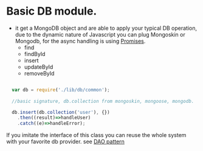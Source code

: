 # Basic DB module.

- it get a MongoDB object and are able to apply your typical DB operation, due to the dynamic nature of Javascript you can plug Mongoskin or Mongodb, for the async handling is using [Promises](https://developer.mozilla.org/en/docs/Web/JavaScript/Reference/Global_Objects/Promise).
  - find
  - findById
  - insert
  - updateById
  - removeById



```javascript

  var db = require('./lib/db/common');
   
  //basic signature, db.collection from mongoskin, mongoose, mongodb.

  db.insert(db.collection('user'), {})
    .then((result)=>handleUser)
    .catch((e)=>handleError);

```

If you imitate the interface of this class you can reuse the whole system with your favorite db provider. see [DAO pattern](https://en.wikipedia.org/wiki/Data_access_object) 


